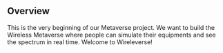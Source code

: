 ## Overview

This is the very beginning of our Metaverse project.
We want to build the Wireless Metaverse where people can simulate their equipments and see the spectrum in real time.
Welcome to Wireleverse!
